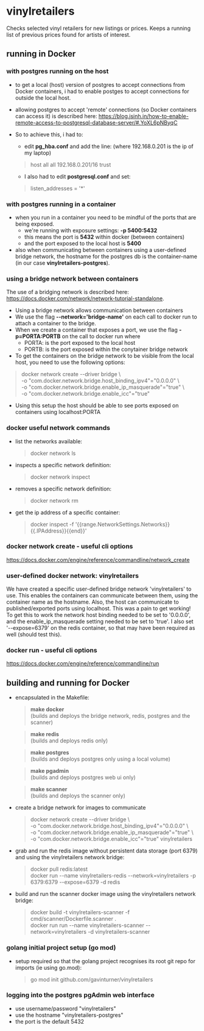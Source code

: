 # vinylretailers
Checks selected vinyl retailers for new listings or prices. Keeps a running list of previous prices found
for artists of interest.

## running in Docker
### with postgres running on the host
* to get a local (host) version of postgres to accept connections from Docker containers, i had to enable postges
to accept connections for outside the local host. 
* allowing postgres to accept 'remote' connections (so Docker containers can access it) is described here: 
https://blog.jsinh.in/how-to-enable-remote-access-to-postgresql-database-server/#.YoXL6pNByqC
* So to achieve this, i had to:
  - edit **pg_hba.conf** and add the line: (where 192.168.0.201 is the ip of my laptop)
  > host    all    all  192.168.0.201/16        trust

  - I also had to edit **postgresql.conf** and set:
  > listen_addresses = '*'

### with postgres running in a container
* when you run in a container you need to be mindful of the ports that are being exposed.
  - we're running with exposure settings: **-p 5400:5432**
  - this means the port is **5432** within docker (between containers)
  - and the port exposed to the local host is **5400**
* also when communicating between containers using a user-defined bridge network, the hostname for the 
postgres db is the container-name (in our case **vinylretailers-postgres**).

### using a bridge network between containers
The use of a bridging network is described here: https://docs.docker.com/network/network-tutorial-standalone. 
* Using a bridge network allows communication between containers 
* We use the flag **--network='bridge-name'** on each call to docker run to attach a container to the bridge.
* When we create a container that exposes a port, we use the flag **-p=PORTA:PORTB** on the call to docker run where 
  - PORTA: is the port exposed to the local host
  - PORTB: is the port exposed within the conytainer bridge network
* To get the containers on the bridge network to be visible from the local host, you need to use the following options:
> docker network create --driver bridge \ \
> -o "com.docker.network.bridge.host_binding_ipv4"="0.0.0.0" \ \
> -o "com.docker.network.bridge.enable_ip_masquerade"="true" \ \
> -o "com.docker.network.bridge.enable_icc"="true" <network-name>
* Using this setup the host should be able to see ports exposed on containers using localhost:PORTA

### docker useful network commands
- list the networks available:
  > docker network ls
- inspects a specific network definition:
  > docker network inspect <network name>
- removes a specific network definition:
  > docker network rm <network name>
- get the ip address of a specific container:
  > docker inspect -f '{{range.NetworkSettings.Networks}}{{.IPAddress}}{{end}}' <container name>

### docker network create - useful cli options
https://docs.docker.com/engine/reference/commandline/network_create


### user-defined docker network: vinylretailers
We have created a specific user-defined bridge network 'vinylretailers' to use. This enables the containers can communicate
between them, using the container name as the hostname. Also, the host can communicate to published/exported ports using localhost.
This was a pain to get working! To get this to work the network host binding needed to be set to '0.0.0.0', and the
enable_ip_masquerade setting needed to be set to 'true'. I also set '--expose=6379' on the redis container, so that may have been
required as well (should test this).

### docker run - useful cli options
https://docs.docker.com/engine/reference/commandline/run


## building and running for Docker
* encapsulated in the Makefile:
  > **make docker** \
  > (builds and deploys the bridge network, redis, postgres and the scanner)

  > **make redis** \
  > (builds and deploys redis only)

  > **make postgres** \
  > (builds and deploys postgres only using a local volume)

  > **make pgadmin** \
  > (builds and deploys postgres web ui only)

  > **make scanner** \
  > (builds and deploys the scanner only)

* create a bridge network for images to communicate
  > docker network create --driver bridge \ \
  > -o "com.docker.network.bridge.host_binding_ipv4"="0.0.0.0" \ \
  > -o "com.docker.network.bridge.enable_ip_masquerade"="true" \ \
  > -o "com.docker.network.bridge.enable_icc"="true" vinylretailers

* grab and run the redis image without persistent data storage (port 6379) and using the vinylretailers network bridge:
  > docker pull redis:latest \
  > docker run --name vinylretailers-redis --network=vinylretailers -p 6379:6379 --expose=6379 -d redis

* build and run the scanner docker image using the vinylretailers network bridge:
  > docker build -t vinylretailers-scanner -f cmd/scanner/Dockerfile.scanner . \
  > docker run run --name vinylretailers-scanner --network=vinylretailers -d vinylretailers-scanner
  

### golang initial project setup (go mod)
* setup required so that the golang project recognises its root git repo for imports (ie using go.mod):
  > go mod init github.com/gavinturner/vinylretailers
  
### logging into the postgres pgAdmin web interface
* use username/password "vinylretailers"
* use the hostname "vinylretailers-postgres"
* the port is the default 5432

